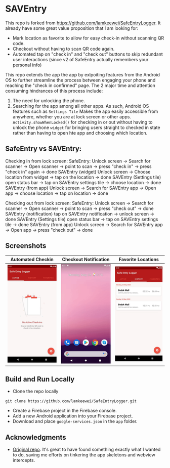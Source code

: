 # SAVEntry
This repo is forked from https://github.com/lamkeewei/SafeEntryLogger. It already have some great value proposition that I am looking for:  
- Mark location as favorite to allow for easy check-in without scanning QR code.
- Checkout without having to scan QR code again.
- Automated tap on "check in" and "check out" buttons to skip redundant user interactions (since v2 of SafeEntry actually remembers your personal info)

This repo extends the app the app by exlpoiting features from the Android OS to further streamline the process between engaging your phone and reaching the "check in confirmed" page. The 2 major time and attention consuming hindrances of this process include:
1. The need for unlocking the phone. 
2. Searching for the app among all other apps. 
As such, Android OS features such as 
`Settings Tile` Makes the app easily accessible from anywhere, whether you are at lock screen or other apps. 
`Activity.showWhenLocked()` for checking in or out without having to unlock the phone
`widget` for bringing users straight to checked in state rather than having to open hte app and choosing which location. 

## SafeEntry vs SAVEntry:

Checking in from lock screen:
SafeEntry:
Unlock screen -> Search for scanner -> Open scanner -> point to scan -> press "check in" -> press "check in" again -> done
SAVEntry (widget)
Unlock screen -> Choose location from widget -> tap on the location -> done
SAVEntry (Settings tile)
open status bar -> tap on SAVEntry settings tile -> choose location -> done
SAVEntry (from app)
Unlock screen -> Search for SAVEntry app -> Open app -> choose location -> tap on location -> done

Checking out from lock screen:
SafeEntry:
Unlock screen -> Search for scanner -> Open scanner -> point to scan -> press "check out" -> done
SAVEntry (notification)
tap on SAVEntry notification -> unlock screen -> done
SAVEntry (Settings tile)
open status bar -> tap on SAVEntry settings tile -> done
SAVEntry (from app)
Unlock screen -> Search for SAVEntry app -> Open app -> press "check out" -> done

## Screenshots 
| Automated Checkin | Checkout Notification | Favorite Locations |
| ----------- | ----------- | --- |
| <img src="screenshots/checkin.gif" width=256 /> | <img src="screenshots/checkout.gif" width=256 /> | <img src="screenshots/favorite.gif" width=256 /> |

## Build and Run Locally
- Clone the repo locally 
```
git clone https://github.com/lamkeewei/SafeEntryLogger.git
```
- Create a Firebase project in the Firebase console. 
- Add a new Android application into your Firebase project. 
- Download and place `google-services.json` in the `app` folder.

## Acknowledgments
- [Original repo](https://github.com/lamkeewei/SafeEntryLogger). It's great to have found something exactly what I wanted to do, saving me efforts on tinkering the app skeletons and webview intercepts.  
